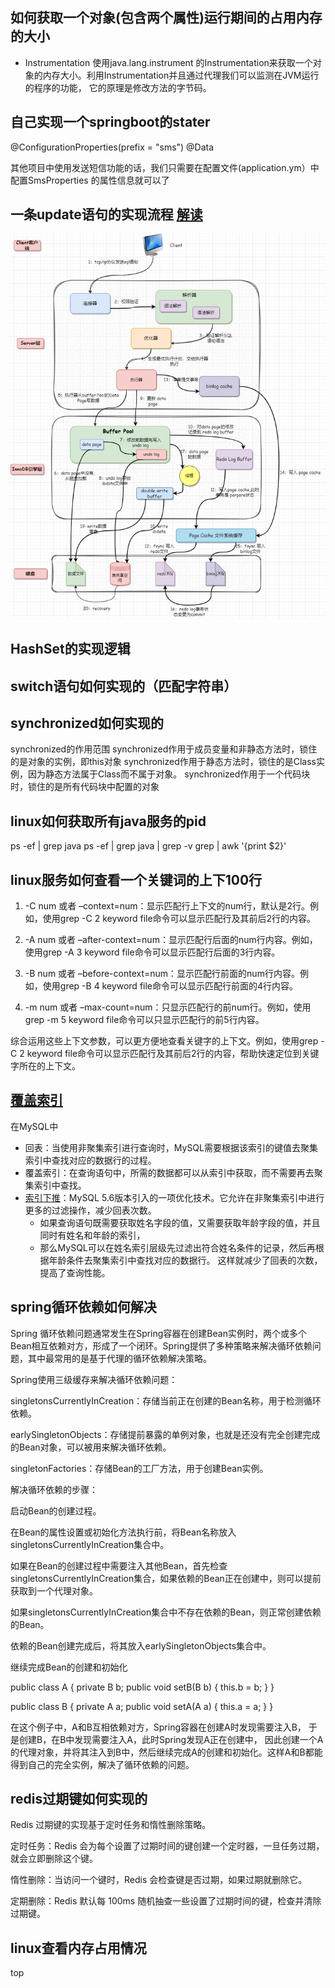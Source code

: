 如何获取一个对象(包含两个属性)运行期间的占用内存的大小
------
* Instrumentation
使用java.lang.instrument 的Instrumentation来获取一个对象的内存大小。利用Instrumentation并且通过代理我们可以监测在JVM运行的程序的功能，
它的原理是修改方法的字节码。

自己实现一个springboot的stater
------
@ConfigurationProperties(prefix = "sms")
@Data

其他项目中使用发送短信功能的话，我们只需要在配置文件(application.ym）中配置SmsProperties 的属性信息就可以了

一条update语句的实现流程 [解读]( https://cloud.tencent.com/developer/article/2298165)
-----
![update](update.png "update")

HashSet的实现逻辑
-------

switch语句如何实现的（匹配字符串）
------

synchronized如何实现的
-------
synchronized的作用范围
synchronized作用于成员变量和非静态方法时，锁住的是对象的实例，即this对象
synchronized作用于静态方法时，锁住的是Class实例，因为静态方法属于Class而不属于对象。
synchronized作用于一个代码块时，锁住的是所有代码块中配置的对象


linux如何获取所有java服务的pid
------
ps -ef | grep java
ps -ef | grep java | grep -v grep | awk '{print $2}'

linux服务如何查看一个关键词的上下100行
-------
1. -C num 或者 –context=num：显示匹配行上下文的num行，默认是2行。例如，使用grep -C 2 keyword file命令可以显示匹配行及其前后2行的内容。

2. -A num 或者 –after-context=num：显示匹配行后面的num行内容。例如，使用grep -A 3 keyword file命令可以显示匹配行后面的3行内容。

3. -B num 或者 –before-context=num：显示匹配行前面的num行内容。例如，使用grep -B 4 keyword file命令可以显示匹配行前面的4行内容。

4. -m num 或者 –max-count=num：只显示匹配行的前num行。例如，使用grep -m 5 keyword file命令可以只显示匹配行的前5行内容。

综合运用这些上下文参数，可以更方便地查看关键字的上下文。例如，使用grep -C 2 keyword file命令可以显示匹配行及其前后2行的内容，帮助快速定位到关键字所在的上下文。

[覆盖索引]( https://docs.pingcode.com/ask/39637.html)
---------
在MySQL中
* 回表：当使用非聚集索引进行查询时，MySQL需要根据该索引的键值去聚集索引中查找对应的数据行的过程。
* 覆盖索引：在查询语句中，所需的数据都可以从索引中获取，而不需要再去聚集索引中查找。
* [索引下推](https://baijiahao.baidu.com/s?id=1716515482593299829&wfr=spider&for=pc)：MySQL 5.6版本引入的一项优化技术。它允许在非聚集索引中进行更多的过滤操作，减少回表次数。
  * 如果查询语句既需要获取姓名字段的值，又需要获取年龄字段的值，并且同时有姓名和年龄的索引，
  * 那么MySQL可以在姓名索引层级先过滤出符合姓名条件的记录，然后再根据年龄条件去聚集索引中查找对应的数据行。
  这样就减少了回表的次数，提高了查询性能。

spring循环依赖如何解决
------
Spring 循环依赖问题通常发生在Spring容器在创建Bean实例时，两个或多个Bean相互依赖对方，形成了一个闭环。Spring提供了多种策略来解决循环依赖问题，其中最常用的是基于代理的循环依赖解决策略。

Spring使用三级缓存来解决循环依赖问题：

singletonsCurrentlyInCreation：存储当前正在创建的Bean名称，用于检测循环依赖。

earlySingletonObjects：存储提前暴露的单例对象，也就是还没有完全创建完成的Bean对象，可以被用来解决循环依赖。

singletonFactories：存储Bean的工厂方法，用于创建Bean实例。

解决循环依赖的步骤：

启动Bean的创建过程。

在Bean的属性设置或初始化方法执行前，将Bean名称放入singletonsCurrentlyInCreation集合中。

如果在Bean的创建过程中需要注入其他Bean，首先检查singletonsCurrentlyInCreation集合，如果依赖的Bean正在创建中，则可以提前获取到一个代理对象。

如果singletonsCurrentlyInCreation集合中不存在依赖的Bean，则正常创建依赖的Bean。

依赖的Bean创建完成后，将其放入earlySingletonObjects集合中。

继续完成Bean的创建和初始化

public class A {
private B b;
    public void setB(B b) {
        this.b = b;
    }
}

public class B {
private A a;
    public void setA(A a) {
        this.a = a;
    }
}

在这个例子中，A和B互相依赖对方，Spring容器在创建A时发现需要注入B，
于是创建B，在B中发现需要注入A，此时Spring发现A正在创建中，
因此创建一个A的代理对象，并将其注入到B中，然后继续完成A的创建和初始化。这样A和B都能得到自己的完全实例，解决了循环依赖的问题。

redis过期键如何实现的
------
Redis 过期键的实现基于定时任务和惰性删除策略。

定时任务：Redis 会为每个设置了过期时间的键创建一个定时器，一旦任务过期，就会立即删除这个键。

惰性删除：当访问一个键时，Redis 会检查键是否过期，如果过期就删除它。

定期删除：Redis 默认每 100ms 随机抽查一些设置了过期时间的键，检查并清除过期键。

linux查看内存占用情况
----
top



